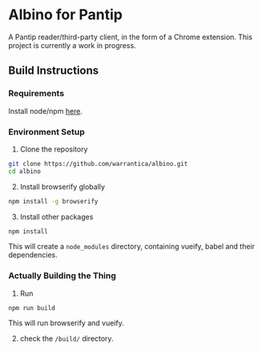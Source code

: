 # Albino for Pantip
A Pantip reader/third-party client, in the form of a Chrome extension.
This project is currently a work in progress.

## Build Instructions
### Requirements
Install node/npm [here](https://nodejs.org/en/).

### Environment Setup
1. Clone the repository
```bash
git clone https://github.com/warrantica/albino.git
cd albino
```

2. Install browserify globally
```bash
npm install -g browserify
```

3. Install other packages
```bash
npm install
```
This will create a `node_modules` directory, containing vueify, babel and their dependencies.

### Actually Building the Thing
1. Run
```
npm run build
```
This will run browserify and vueify.

2. check the `/build/` directory.
